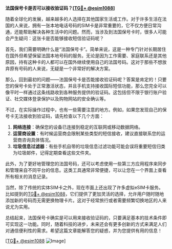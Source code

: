 **法国保号卡是否可以接收验证码？[[TG💪+ @esim1088](https://t.me/s/esim1088)]**

随着全球化的发展，越来越多的人选择在其他国家生活或工作。对于许多生活在法国的人来说，拥有一张本地电话号码的SIM卡是非常重要的，它不仅方便日常沟通，还能帮助解决各种生活中的问题。然而，当涉及到法国保号卡时，很多人可能会产生疑问：这张卡是否能够接收短信验证码呢？

首先，我们需要明确什么是“法国保号卡”。简单来说，这是一种专门针对长期居住在国外但希望保留法国本地号码的服务。无论是因为工作需要、家庭联系还是其他原因，持有这种卡的人都可以在国外继续使用自己的法国号码。这对于那些不想放弃原有号码的人来说，无疑是一个非常好的解决方案。

那么，回到最初的问题——法国保号卡是否能接收验证码呢？答案是肯定的！只要您的保号卡处于正常激活状态，并且手机支持接收国际短信功能，那么您完全可以像平时一样通过这条线路收到各种服务提供的验证码。这包括但不限于银行账户验证、社交媒体登录保护以及购物网站的安全确认等。

不过，在实际操作过程中，也有一些需要注意的地方。例如，如果您发现自己的保号卡无法接收到验证码，请先检查以下几个方面：

1. **网络连接**：确保您的设备已连接到稳定的互联网或移动数据网络。
2. **运营商设置**：有时候运营商会限制某些类型的短信接收，建议直接联系您的运营商咨询具体情况。
3. **垃圾信息过滤器**：有些手机自带的垃圾信息过滤功能可能会误将重要短信归类为垃圾邮件，记得定期查看这些文件夹。

此外，为了更好地管理您的法国号码，还可以考虑使用一些第三方应用程序来同步和管理来自不同平台的信息。这类工具通常非常便捷，可以让您在一个界面上查看所有相关的消息记录。

当然，除了传统的实体SIM卡之外，现在市面上还出现了许多虚拟eSIM卡服务。比如提到的[TG💪+ @esim1088](https://t.me/s/esim1088)，它们提供了更加灵活的选择，允许用户随时随地添加新的号码而无需更换物理卡片。这对于经常旅行或者需要频繁切换地区的人来说尤为实用。

总结起来，法国保号卡确实是可以用来接收验证码的，只要满足基本的技术条件即可实现这一功能。同时，随着科技的进步，未来还会有更多创新的方式来满足人们对通信便利性的需求。希望这篇文章能解答您的疑惑，并为您提供有用的信息！

[[TG💪+ @esim1088](https://t.me/s/esim1088) ![Image](https://i.postimg.cc/4NQfJmqS/Snipaste-2025-05-13-00-14-12.png)]